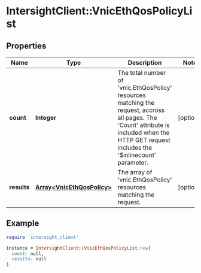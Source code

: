 # IntersightClient::VnicEthQosPolicyList

## Properties

| Name | Type | Description | Notes |
| ---- | ---- | ----------- | ----- |
| **count** | **Integer** | The total number of &#39;vnic.EthQosPolicy&#39; resources matching the request, accross all pages. The &#39;Count&#39; attribute is included when the HTTP GET request includes the &#39;$inlinecount&#39; parameter. | [optional] |
| **results** | [**Array&lt;VnicEthQosPolicy&gt;**](VnicEthQosPolicy.md) | The array of &#39;vnic.EthQosPolicy&#39; resources matching the request. | [optional] |

## Example

```ruby
require 'intersight_client'

instance = IntersightClient::VnicEthQosPolicyList.new(
  count: null,
  results: null
)
```

